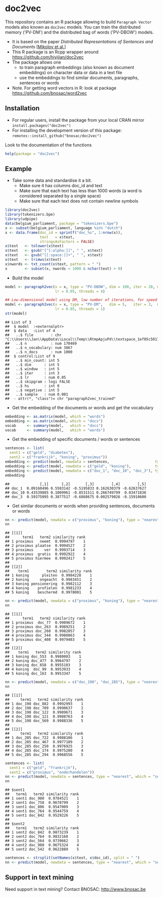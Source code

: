 # doc2vec 

This repository contains an R package allowing to build `Paragraph Vector` models also known as `doc2vec` models. You can train the distributed memory ('PV-DM') and the distributed bag of words ('PV-DBOW') models. 

- It is based on the paper *Distributed Representations of Sentences and Documents* [[Mikolov et al.](https://arxiv.org/pdf/1405.4053.pdf)]
- This R package is an Rcpp wrapper around https://github.com/hiyijian/doc2vec
- The package allows one 
    - to train paragraph embeddings (also known as document embeddings) on character data or data in a text file
    - use the embeddings to find similar documents, paragraphs, sentences or words
- Note. For getting word vectors in R: look at package https://github.com/bnosac/word2vec

## Installation

- For regular users, install the package from your local CRAN mirror `install.packages("doc2vec")`
- For installing the development version of this package: `remotes::install_github("bnosac/doc2vec")`

Look to the documentation of the functions


```r
help(package = "doc2vec")
```


## Example

- Take some data and standardise it a bit. 
    - Make sure it has columns doc_id and text 
    - Make sure that each text has less than 1000 words (a word is considered separated by a single space)
    - Make sure that each text does not contain newline symbols 


```r
library(doc2vec)
library(tokenizers.bpe)
library(udpipe)
data(belgium_parliament, package = "tokenizers.bpe")
x <- subset(belgium_parliament, language %in% "dutch")
x <- data.frame(doc_id = sprintf("doc_%s", 1:nrow(x)), 
                text   = x$text, 
                stringsAsFactors = FALSE)
x$text   <- tolower(x$text)
x$text   <- gsub("[^[:alpha:]]", " ", x$text)
x$text   <- gsub("[[:space:]]+", " ", x$text)
x$text   <- trimws(x$text)
x$nwords <- txt_count(x$text, pattern = " ")
x        <- subset(x, nwords < 1000 & nchar(text) > 0)
```

-  Build the model 


```r
model <- paragraph2vec(x = x, type = "PV-DBOW", dim = 100, iter = 20, min_count = 5, 
                       lr = 0.05, threads = 4)
```


```r
## Low-dimensional model using DM, low number of iterations, for speed and display purposes
model <- paragraph2vec(x = x, type = "PV-DM",   dim = 5,   iter = 3,  min_count = 5, 
                       lr = 0.05, threads = 1)
str(model)
```

```
## List of 3
##  $ model  :<externalptr> 
##  $ data   :List of 4
##   ..$ file        : chr "C:\\Users\\Jan\\AppData\\Local\\Temp\\RtmpApjuPd\\textspace_1ef05c50176.txt"
##   ..$ n           : num 170469
##   ..$ n_vocabulary: num 3867
##   ..$ n_docs      : num 1000
##  $ control:List of 9
##   ..$ min_count: int 5
##   ..$ dim      : int 5
##   ..$ window   : int 5
##   ..$ iter     : int 3
##   ..$ lr       : num 0.05
##   ..$ skipgram : logi FALSE
##   ..$ hs       : int 0
##   ..$ negative : int 5
##   ..$ sample   : num 0.001
##  - attr(*, "class")= chr "paragraph2vec_trained"
```

-  Get the embedding of the documents or words and get the vocabulary


```r
embedding <- as.matrix(model, which = "words")
embedding <- as.matrix(model, which = "docs")
vocab     <- summary(model,   which = "docs")
vocab     <- summary(model,   which = "words")
```

-  Get the embedding of specific documents / words or sentences


```r
sentences <- list(
  sent1 = c("geld", "diabetes"),
  sent2 = c("frankrijk", "koning", "proximus"))
embedding <- predict(model, newdata = sentences,                     type = "embedding")
embedding <- predict(model, newdata = c("geld", "koning"),           type = "embedding", which = "words")
embedding <- predict(model, newdata = c("doc_1", "doc_10", "doc_3"), type = "embedding", which = "docs")
embedding
```

```
##              [,1]      [,2]       [,3]        [,4]        [,5]
## doc_1  0.09160496 0.5503142 -0.5195833 0.162630379 -0.62637627
## doc_10 0.43539885 0.1009961 -0.8531511 0.266749799  0.03471836
## doc_3  0.59375095 0.3877517 -0.6868675 0.002579026 -0.15910600
```

-  Get similar documents or words when providing sentences, documents or words


```r
nn <- predict(model, newdata = c("proximus", "koning"), type = "nearest", which = "word2word", top_n = 5)
nn
```

```
## [[1]]
##      term1   term2 similarity rank
## 1 proximus   neemt  0.9994797    1
## 2 proximus plaatse  0.9994527    2
## 3 proximus     ver  0.9993714    3
## 4 proximus  gratis  0.9992922    4
## 5 proximus hiermee  0.9992417    5
## 
## [[2]]
##    term1        term2 similarity rank
## 1 koning      pleiten  0.9984228    1
## 2 koning     ongeacht  0.9983451    2
## 3 koning pensionering  0.9982112    3
## 4 koning    profielen  0.9981233    4
## 5 koning    beschermd  0.9978001    5
```

```r
nn <- predict(model, newdata = c("proximus", "koning"), type = "nearest", which = "word2doc",  top_n = 5)
nn
```

```
## [[1]]
##      term1   term2 similarity rank
## 1 proximus  doc_77  0.9989672    1
## 2 proximus doc_263  0.9989251    2
## 3 proximus doc_260  0.9982057    3
## 4 proximus doc_344  0.9980863    4
## 5 proximus doc_408  0.9979483    5
## 
## [[2]]
##    term1   term2 similarity rank
## 1 koning doc_553  0.9980003    1
## 2 koning doc_477  0.9964797    2
## 3 koning doc_658  0.9955103    3
## 4 koning  doc_99  0.9953933    4
## 5 koning doc_163  0.9953347    5
```

```r
nn <- predict(model, newdata = c("doc_198", "doc_285"), type = "nearest", which = "doc2doc",   top_n = 5)
nn
```

```
## [[1]]
##     term1   term2 similarity rank
## 1 doc_198 doc_882  0.9992993    1
## 2 doc_198 doc_709  0.9990637    2
## 3 doc_198 doc_122  0.9989671    3
## 4 doc_198 doc_121  0.9988763    4
## 5 doc_198 doc_569  0.9988336    5
## 
## [[2]]
##     term1   term2 similarity rank
## 1 doc_285 doc_722  0.9988106    1
## 2 doc_285 doc_467  0.9977189    2
## 3 doc_285 doc_250  0.9976925    3
## 4 doc_285 doc_174  0.9975280    4
## 5 doc_285 doc_294  0.9968556    5
```

```r
sentences <- list(
  sent1 = c("geld", "frankrijk"),
  sent2 = c("proximus", "onderhandelen"))
nn <- predict(model, newdata = sentences, type = "nearest", which = "sent2doc", top_n = 5)
nn
```

```
## $sent1
##   term1   term2 similarity rank
## 1 sent1 doc_980  0.9784521    1
## 2 sent1 doc_758  0.9678799    2
## 3 sent1 doc_806  0.9547009    3
## 4 sent1 doc_764  0.9544759    4
## 5 sent1 doc_842  0.9529226    5
## 
## $sent2
##   term1   term2 similarity rank
## 1 sent2 doc_842  0.9873239    1
## 2 sent2 doc_764  0.9832168    2
## 3 sent2 doc_564  0.9739662    3
## 4 sent2 doc_980  0.9675324    4
## 5 sent2 doc_542  0.9622889    5
```

```r
sentences <- strsplit(setNames(x$text, x$doc_id), split = " ")
nn <- predict(model, newdata = sentences, type = "nearest", which = "sent2doc", top_n = 5)
```


## Support in text mining

Need support in text mining?
Contact BNOSAC: http://www.bnosac.be

